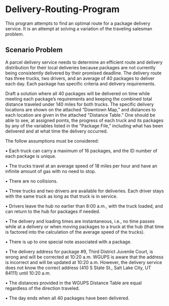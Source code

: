 # Delivery-Routing-Program
This program attempts to find an optimal route for a package delivery service. It is an attempt at solving a variation of the traveling salesman problem.

## Scenario Problem
A parcel delivery service needs to determine an efficient route and delivery distribution for their local deliveries because packages are not currently being consistently delivered by their promised deadline. The delivery route has three trucks, two drivers, and an average of 40 packages to deliver each day. Each package has specific criteria and delivery requirements.

Draft a solution where all 40 packages will be delivered on time while meeting each package’s requirements and keeping the combined total distance traveled under 140 miles for both trucks. The specific delivery locations are shown on the attached “Downtown Map,” and distances to each location are given in the attached "Distance Table.” One should be able to see, at assigned points, the progress of each truck and its packages by any of the variables listed in the "Package File,” including what has been delivered and at what time the delivery occurred.

The follow assumptions must be considered:

•   Each truck can carry a maximum of 16 packages, and the ID number of each package is unique.

•   The trucks travel at an average speed of 18 miles per hour and have an infinite amount of gas with no need to stop.

•   There are no collisions.

•   Three trucks and two drivers are available for deliveries. Each driver stays with the same truck as long as that truck is in service.

•   Drivers leave the hub no earlier than 8:00 a.m., with the truck loaded, and can return to the hub for packages if needed. 

•   The delivery and loading times are instantaneous, i.e., no time passes while at a delivery or when moving packages to a truck at the hub (that time is factored into the calculation of the average speed of the trucks).

•   There is up to one special note associated with a package.

•   The delivery address for package #9, Third District Juvenile Court, is wrong and will be corrected at 10:20 a.m. WGUPS is aware that the address is incorrect and will be updated at 10:20 a.m. However, the delivery service does not know the correct address (410 S State St., Salt Lake City, UT 84111) until 10:20 a.m.

•   The distances provided in the WGUPS Distance Table are equal regardless of the direction traveled.

•   The day ends when all 40 packages have been delivered.

